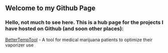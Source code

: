 ## Welcome to my Github Page

### Hello, not much to see here. This is a hub page for the projects I have hosted on Github (and soon other places):
[BetterTempTool](https://neillimaye.github.io/bettertemptool) - A tool for medical marijuana patients to optimize their vaporizer use 


